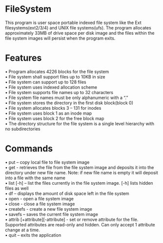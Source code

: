 # FileSystem
This program is user space portable indexed file system like the Ext filesystems(ext2/3/4) and UNIX file systems(ufs). The program allocates approximately 33MB of drive space per disk image and the files within the file system images will persist when the program exits.
# Features
•	Program allocates 4226 blocks for the file system   
•	File system shall support files up to 10KB in size    
•	File system can support up to 128 files         
•	File system uses indexed allocation scheme       
•	File system supports file names up to 32 characters       
•	File system file names must be only alphanumeric with a “.”       
•	File system stores the directory in the first disk block(block 0)     
•	File system allocates blocks 3 – 131 for inodes     
•	File system uses block 1 as an inode map      
•	File system uses block 2 for the free block map     
•	The directory structure for the file system is a single level hierarchy with no subdirectories    
# Commands
•	put <file name> – copy local file to file system image       
•	get <file name> <new file name> - retrieves the file from the file system image and deposits it into the directory under new file name. Note: if new file name is empty it will deposit into a file with the same name          
•	list [-h] – list the files currently in the file system image. [-h] lists hidden files as well      
•	df – displays the amount of disk space left in the file system         
•	open <file image name> - open a file system image       
•	close <file image name> - close a file system image      
•	createfs <disk image name> - create a new file system image      
•	savefs – saves the current file system image          
•	attrib [+attribute][-attribute]<file name> - set or remove attribute for the file. Supported attributes are read-only and hidden. Can only accept 1 attribute change at a time.   
•	quit – exits the application      

